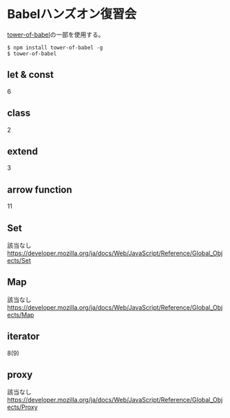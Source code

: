# Babelハンズオン復習会

[tower-of-babel](https://github.com/yosuke-furukawa/tower-of-babel)の一部を使用する。

~~~
$ npm install tower-of-babel -g
$ tower-of-babel
~~~

## let & const
6
## class
2
## extend
3  
## arrow function
11
## Set
該当なし
https://developer.mozilla.org/ja/docs/Web/JavaScript/Reference/Global_Objects/Set
## Map
該当なし
https://developer.mozilla.org/ja/docs/Web/JavaScript/Reference/Global_Objects/Map
## iterator
8(9)
## proxy
該当なし
https://developer.mozilla.org/ja/docs/Web/JavaScript/Reference/Global_Objects/Proxy

